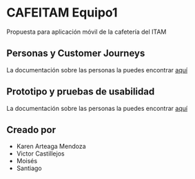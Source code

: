 # CAFEITAM Equipo1
Propuesta para aplicación móvil de la cafetería del ITAM

## Personas y Customer Journeys
La documentación sobre las personas la puedes encontrar [aquí](./Personas_CustomerJourneys.md)

## Prototipo y pruebas de usabilidad
La documentación sobre las personas la puedes encontrar [aquí](./Prototipo_Pruebas.md)

## Creado por
- Karen Arteaga Mendoza
- Victor Castillejos
- Moisés 
- Santiago 
